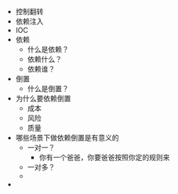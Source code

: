 - 控制翻转
- 依赖注入
- IOC
- 依赖
	- 什么是依赖？
	- 依赖什么？
	- 依赖谁？
- 倒置
	- 什么是倒置？
- 为什么要依赖倒置
	- 成本
	- 风险
	- 质量
- 哪些场景下做依赖倒置是有意义的
	- 一对一？
		- 你有一个爸爸，你要爸爸按照你定的规则来
	- 一对多？
	-
-